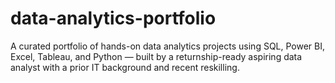 # data-analytics-portfolio
A curated portfolio of hands-on data analytics projects using SQL, Power BI, Excel, Tableau, and Python — built by a returnship-ready aspiring data analyst with a prior IT background and recent reskilling.
